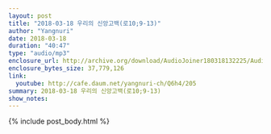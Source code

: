 ```yaml
---
layout: post
title: "2018-03-18 우리의 신앙고백(로10;9-13)"
author: "Yangnuri"
date: 2018-03-18
duration: "40:47"
type: "audio/mp3"
enclosure_url: http://archive.org/download/AudioJoiner180318132225/AudioJoiner180318132225.mp3
enclosure_bytes_size: 37,779,126
link:
  youtube: http://cafe.daum.net/yangnuri-ch/Q6h4/205
summary: 2018-03-18 우리의 신앙고백(로10;9-13)
show_notes:
---
```


{% include post_body.html %}
